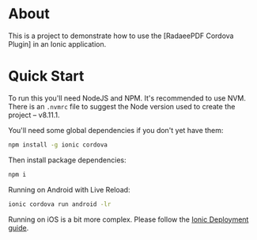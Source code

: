 # About

This is a project to demonstrate how to use the [RadaeePDF Cordova Plugin] in an Ionic application.

# Quick Start

To run this you'll need NodeJS and NPM. It's recommended to use NVM. There is an `.nvmrc` file to suggest the Node version used to create the project – v8.11.1.

You'll need some global dependencies if you don't yet have them:

```bash
npm install -g ionic cordova
```

Then install package dependencies:

```bash
npm i
```

Running on Android with Live Reload:
```bash
ionic cordova run android -lr
```

Running on iOS is a bit more complex. Please follow the [Ionic Deployment guide](https://ionicframework.com/docs/intro/deploying/).
